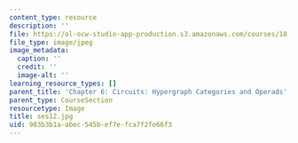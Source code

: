 ```yaml
---
content_type: resource
description: ''
file: https://ol-ocw-studio-app-production.s3.amazonaws.com/courses/18-s097-applied-category-theory-january-iap-2019/983b3b1aabec545bef7efca7f2fe66f3_ses12.jpg
file_type: image/jpeg
image_metadata:
  caption: ''
  credit: ''
  image-alt: ''
learning_resource_types: []
parent_title: 'Chapter 6: Circuits: Hypergraph Categories and Operads'
parent_type: CourseSection
resourcetype: Image
title: ses12.jpg
uid: 983b3b1a-abec-545b-ef7e-fca7f2fe66f3
---
```

